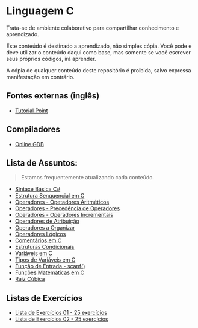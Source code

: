 # Linguagem C

Trata-se de ambiente colaborativo para compartilhar conhecimento e aprendizado.  

Este conteúdo é destinado a aprendizado, não simples cópia.  Você pode e deve utilizar o conteúdo daqui como base, mas somente se você escrever seus próprios códigos, irá aprender.  

A cópia de qualquer conteúdo deste repositório é proibida, salvo expressa manifestação em contrário.

## Fontes externas (inglês)
- [Tutorial Point](https://www.tutorialspoint.com/c_standard_library/index.htm)

## Compiladores
- [Online GDB](https://www.onlinegdb.com/online_c_compiler)

## Lista de Assuntos: 
> Estamos frequentemente atualizando cada conteúdo.

- [Sintaxe Básica C#](https://github.com/andrenevares/andrenevares/blob/master/linguagemC%2B%2B/porAssunto/estruturaBasica.md)
- [Estrutura Senquencial em C](https://github.com/andrenevares/publico/blob/master/linguagemC/porAssunto/estruturaSequencialEmC.md)
- [Operadores - Opetadores Aritméticos](https://github.com/andrenevares/publico/blob/master/linguagemC/porAssunto/operadoresArimeticos.md)
- [Operadores - Precedência de Operadores](https://github.com/andrenevares/publico/blob/master/linguagemC/porAssunto/operadoresPrecedencia.md)
- [Operadores - Operadores Incrementais](https://github.com/andrenevares/publico/blob/master/linguagemC/porAssunto/operadoresIncrementais.md)
- [Operadores de Atribuição](https://github.com/andrenevares/publico/blob/master/linguagemC/porAssunto/operadoresDeAtribuicao.md)
- [Operadores a Organizar](https://github.com/andrenevares/publico/blob/master/linguagemC/porAssunto/operadoresFuncao.md)
- [Operadores Lógicos](https://github.com/andrenevares/publico/blob/master/linguagemC/porAssunto/operadoresLogicos.md)
- [Comentários em C](https://github.com/andrenevares/publico/blob/master/linguagemC/porAssunto/comentariosEmC.md)
- [Estruturas Condicionais](https://github.com/andrenevares/publico/blob/master/linguagemC/porAssunto/estruturasCondicionais.md)
- [Variáveis em C](https://github.com/andrenevares/publico/blob/master/linguagemC/porAssunto/variaveis.md)
- [Tipos de Variáveis em C](https://github.com/andrenevares/publico/blob/master/linguagemC/porAssunto/variaveisEmCTipos.md)
- [Função de Entrada - scanf()](https://github.com/andrenevares/publico/blob/master/linguagemC/porAssunto/scanf.md)
- [Funções Matemáticas em C](https://github.com/andrenevares/publico/blob/master/linguagemC/porAssunto/funcoes.md)
- [Raiz Cúbica](https://github.com/andrenevares/publico/blob/master/linguagemC/porAssunto/funcoes.md#raiz-c%C3%BAbica)
## Listas de Exercícios 

- [Lista de Exercícios 01 - 25 exercícios](https://github.com/andrenevares/publico/blob/master/linguagemC/listasDeExercicios/lista01.md)
- [Lista de Exercícios 02 - 25 exercícios](https://github.com/andrenevares/publico/blob/master/linguagemC/listasDeExercicios/lista02.md)

